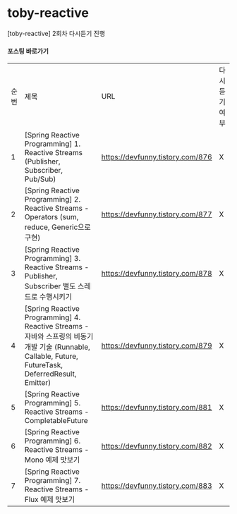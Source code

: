 # toby-reactive
[toby-reactive] 2회차 다시듣기 진행

#### 포스팅 바로가기
|    |                                                                                                                                          |                                  |         |
|----|------------------------------------------------------------------------------------------------------------------------------------------|----------------------------------|---------|
| 순번 | 제목                                                                                                                                       | URL                              | 다시듣기 여부 |
| 1  | [Spring Reactive Programming] 1. Reactive Streams (Publisher, Subscriber, Pub/Sub)                                                       | https://devfunny.tistory.com/876 | X       |
| 2  | [Spring Reactive Programming] 2. Reactive Streams - Operators (sum, reduce, Generic으로 구현)                                                | https://devfunny.tistory.com/877 | X       |
| 3  | [Spring Reactive Programming] 3. Reactive Streams - Publisher, Subscriber 별도 스레드로 수행시키기                                                  | https://devfunny.tistory.com/878 | X       |
| 4  | [Spring Reactive Programming] 4. Reactive Streams - 자바와 스프링의 비동기 개발 기술 (Runnable, Callable, Future, FutureTask, DeferredResult, Emitter) | https://devfunny.tistory.com/879 | X       |
| 5  | [Spring Reactive Programming] 5. Reactive Streams - CompletableFuture                                                                    | https://devfunny.tistory.com/881 | X       |
| 6  | [Spring Reactive Programming] 6. Reactive Streams - Mono 예제 맛보기                                                                          | https://devfunny.tistory.com/882 | X       |
| 7  | [Spring Reactive Programming] 7. Reactive Streams - Flux 예제 맛보기                                                                          | https://devfunny.tistory.com/883 | X       |
